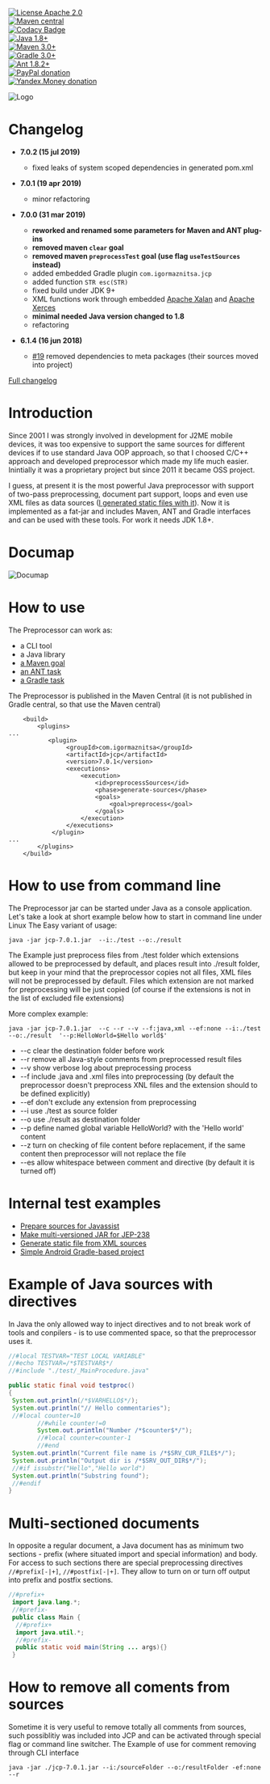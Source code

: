 [![License Apache 2.0](https://img.shields.io/badge/license-Apache%20License%202.0-green.svg)](http://www.apache.org/licenses/LICENSE-2.0)   
[![Maven central](https://maven-badges.herokuapp.com/maven-central/com.igormaznitsa/jcp/badge.svg)](http://search.maven.org/#artifactdetails|com.igormaznitsa|jcp|7.0.1|jar)   
[![Codacy Badge](https://api.codacy.com/project/badge/grade/c6acda63097a40c68d8ca8eaef6180d8)](https://www.codacy.com/app/rrg4400/java-comment-preprocessor)   
[![Java 1.8+](https://img.shields.io/badge/java-1.8%2b-green.svg)](http://www.oracle.com/technetwork/java/javase/downloads/index.html)   
[![Maven 3.0+](https://img.shields.io/badge/maven-3.0%2b-green.svg)](https://maven.apache.org/)   
[![Gradle 3.0+](https://img.shields.io/badge/gradle-3.0%2b-green.svg)](https://gradle.org/)   
[![Ant 1.8.2+](https://img.shields.io/badge/ant-1.8.2%2b-green.svg)](http://ant.apache.org/)   
[![PayPal donation](https://img.shields.io/badge/donation-PayPal-red.svg)](https://www.paypal.com/cgi-bin/webscr?cmd=_s-xclick&hosted_button_id=AHWJHJFBAWGL2)   
[![Yandex.Money donation](https://img.shields.io/badge/donation-Я.деньги-yellow.svg)](http://yasobe.ru/na/iamoss)   

![Logo](assets/logo.png)

# Changelog
- **7.0.2 (15 jul 2019)**
  - fixed leaks of system scoped dependencies in generated pom.xml

- **7.0.1 (19 apr 2019)**
  - minor refactoring
  
- **7.0.0 (31 mar 2019)**
  - **reworked and renamed some parameters for Maven and ANT plug-ins**
  - **removed maven `clear` goal**
  - **removed maven `preprocessTest` goal (use flag `useTestSources` instead)**
  - added embedded Gradle plugin `com.igormaznitsa.jcp`
  - added function `STR esc(STR)`
  - fixed build under JDK 9+
  - XML functions work through embedded [Apache Xalan](https://xalan.apache.org/) and [Apache Xerces](http://xerces.apache.org/)
  - **minimal needed Java version changed to 1.8**
  - refactoring

- **6.1.4 (16 jun 2018)**
  - [#19](https://github.com/raydac/java-comment-preprocessor/issues/19) removed dependencies to meta packages (their sources moved into project)

[Full changelog](https://github.com/raydac/java-comment-preprocessor/blob/master/changelog.txt)

# Introduction
Since 2001 I was strongly involved in development for J2ME mobile devices, it was too expensive to support the same sources for different devices if to use standard Java OOP approach, so that I choosed C/C++ approach and developed preprocessor which made my life much easier. Inintially it was a proprietary project but since 2011 it became OSS project.   

I guess, at present it is the most powerful Java preprocessor with support of two-pass preprocessing, document part support, loops and even use XML files as data sources ([I generated static files with it](jcp-tests/jcp-test-static-site)). Now it is implemented as a fat-jar and includes Maven, ANT and Gradle interfaces and can be used with these tools. For work it needs JDK 1.8+.

# Documap

![Documap](assets/documap.png)

# How to use

The Preprocessor can work as:
  - a CLI tool
  - a Java library
  - [a Maven goal](jcp-tests/jcp-test-maven)
  - [an ANT task](jcp-tests/jcp-test-ant)
  - [a Gradle task](jcp-tests/jcp-test-gradle)

The Preprocessor is published in the Maven Central (it is not published in Gradle central, so that use the Maven central)
```
    <build>
        <plugins>
...
           <plugin>
                <groupId>com.igormaznitsa</groupId>
                <artifactId>jcp</artifactId>
                <version>7.0.1</version>
                <executions>
                    <execution>
                        <id>preprocessSources</id>
                        <phase>generate-sources</phase>
                        <goals>
                            <goal>preprocess</goal>
                        </goals>
                    </execution>
                </executions>
            </plugin>
...
        </plugins>
    </build>    
```

# How to use from command line
The Preprocessor jar can be started under Java as a console application. Let's take a look at short example below how to start in command line under Linux The Easy variant of usage:
```
java -jar jcp-7.0.1.jar  --i:./test --o:./result
```
The Example just preprocess files from ./test folder which extensions allowed to be preprocessed by default, and places result into ./result folder, but keep in your mind that the preprocessor copies not all files, XML files will not be preprocessed by default. Files which extension are not marked for preprocessing will be just copied (of course if the extensions is not in the list of excluded file extensions)

More complex example:
```
java -jar jcp-7.0.1.jar  --c --r --v --f:java,xml --ef:none --i:./test --o:./result  '--p:HelloWorld=$Hello world$'
```
- --c clear the destination folder before work
- --r remove all Java-style comments from preprocessed result files
- --v show verbose log about preprocessing process
- --f include .java and .xml files into preprocessing (by default the preprocessor doesn't preprocess XNL files and the extension should to be defined explicitly)
- --ef don't exclude any extension from preprocessing
- --i use ./test as source folder
- --o use ./result as destination folder
- --p define named global variable HelloWorld? with the 'Hello world' content
- --z turn on checking of file content before replacement, if the same content then preprocessor will not replace the file  
- --es allow whitespace between comment and directive (by default it is turned off)

# Internal test examples
- [Prepare sources for Javassist](jcp-tests/jcp-test-javassist)
- [Make multi-versioned JAR  for JEP-238](jcp-tests/jcp-test-jep238)
- [Generate static file from XML sources](jcp-tests/jcp-test-static-site)
- [Simple Android Gradle-based project](jcp-tests/jcp-test-android)

# Example of Java sources with directives
In Java the only allowed way to inject directives and to not break work of tools and conpilers - is to use commented space, so that the preprocessor uses it.
```Java
//#local TESTVAR="TEST LOCAL VARIABLE"
//#echo TESTVAR=/*$TESTVAR$*/
//#include "./test/_MainProcedure.java"

public static final void testproc()
{
 System.out.println(/*$VARHELLO$*/);
 System.out.println("// Hello commentaries");
 //#local counter=10
        //#while counter!=0
        System.out.println("Number /*$counter$*/");
        //#local counter=counter-1
        //#end
 System.out.println("Current file name is /*$SRV_CUR_FILE$*/");
 System.out.println("Output dir is /*$SRV_OUT_DIR$*/");
 //#if issubstr("Hello","Hello world")
 System.out.println("Substring found");
 //#endif
}
```

# Multi-sectioned documents
In opposite a regular document, a Java document has as minimum two sections - prefix (where situated import and special information) and body. For access to such sections there are special preprocessing directives `//#prefix[-|+]`, `//#postfix[-|+]`. They allow to turn on or turn off output into prefix and postfix sections.
```Java
//#prefix+
 import java.lang.*;
 //#prefix-
 public class Main {
  //#prefix+
  import java.util.*;
  //#prefix-
  public static void main(String ... args){}
 }
```
# How to remove all coments from sources
Sometime it is very useful to remove totally all comments from sources, such possiblitiy was included into JCP and can be activated through special flag or command line switcher. The Example of use for comment removing through CLI interface
```
java -jar ./jcp-7.0.1.jar --i:/sourceFolder --o:/resultFolder -ef:none --r
```
